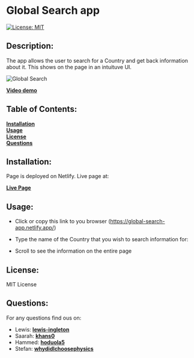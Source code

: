 # Global Search app

[![License: MIT](https://img.shields.io/badge/License-MIT-yellow.svg)](https://opensource.org/licenses/MIT)

## Description:

The app allows the user to search for a Country and get back information about it. This shows on the page in an intuituve UI.

![Global Search](public/global-search-screenshot.png)

[**Video demo**](https://www.loom.com/share/0d11dcbec2dd41bb977a302881472c17)

## Table of Contents:

**[Installation](#Installation)**</br>
**[Usage](#Usage)**</br>
**[License](#License)**</br>
**[Questions](#Questions)**</br>

## Installation:

Page is deployed on Netlify. Live page at:

[**Live Page**](https://global-search-app.netlify.app/)

## Usage:

- Click or copy this link to you browser (https://global-search-app.netlify.app/)

- Type the name of the Country that you wish to search information for:

- Scroll to see the information on the entire page

## License:

MIT License

## Questions:

For any questions find ous on:

- Lewis: [**lewis-ingleton**](https://github.com/lewis-ingleton)
- Saarah: [**khans0**](https://github.com/khans0)
- Hammed: [**hoduola5**](https://github.com/hoduola5)
- Stefan: [**whydidIchoosephysics**](https://github.com/whydidIchoosephysics)
